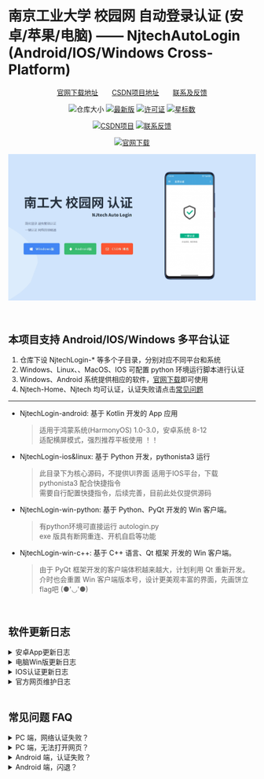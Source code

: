 # 南京工业大学 校园网 自动登录认证 (安卓/苹果/电脑) —— NjtechAutoLogin (Android/IOS/Windows Cross-Platform)

<div align="center">

<!-- 简体中文 | [English](./README.en.md) -->

[官网下载地址][WebSite]&emsp;&emsp;[CSDN项目地址][CsdnPrj]&emsp;&emsp;[联系及反馈][CsdnBlog]

<!-- ![Release Download](https://img.shields.io/github/downloads/AlpHerk/NjtechAutoLogin/total) -->
![仓库大小](https://img.shields.io/github/repo-size/AlpHerk/NjtechAutoLogin?color=5DBD88)
[![最新版](https://img.shields.io/github/v/release/AlpHerk/NjtechAutoLogin)][Latest]
[![许可证](https://img.shields.io/github/license/AlpHerk/NjtechAutoLogin?color=F19D70)](LICENSE)
[![星标数](https://img.shields.io/github/stars/AlpHerk/NjtechAutoLogin?color=DCBC76)][Star]

[![CSDN项目](https://img.shields.io/badge/CSDN-项目地址-blue.svg?color=F0AEA9)][CsdnPrj]
[![联系反馈](https://img.shields.io/badge/联系反馈-昂!无白Herk-blue.svg?color=E18774)][CsdnBlog]

[![官网下载](https://img.shields.io/badge/官网-下载地址-blue.svg?color=00ADEE)][WebSite]

![演示图，能进来都不错了，还想看图 (●'◡'●)](https://github.com/AlpHerk/NjtechAutoLogin/blob/Windows/docs/images/homepage.jpg)

[Star]:     https://github.com/AlpHerk/NjtechAutoLogin/stargazers
[Latest]:   https://github.com/AlpHerk/NjtechAutoLogin/releases/latest
[WebSite]:  https://alpherk.github.io/NjtechAutoLogin/
[CsdnBlog]: https://blog.csdn.net/Alpherkin
[CsdnPrj]:  https://blog.csdn.net/Alpherkin/article/details/120580798
[HomePage]: https://github.com/AlpHerk/NjtechAutoLogin/blob/Windows/docs/images/homepage.jpg

</div><br>


## 本项目支持 Android/IOS/Windows 多平台认证

1. 仓库下设 NjtechLogin-* 等多个子目录，分别对应不同平台和系统
2. Windows、Linux、、MacOS、IOS 可配置 python 环境运行脚本进行认证
3. Windows、Android 系统提供相应的软件，[官网下载][WebSite]即可使用
4. Njtech-Home、Njtech 均可认证，认证失败请点击[常见问题](#faq)


-------------------------------

- NjtechLogin-android: 基于 Kotlin 开发的 App 应用 
  > 适用于鸿蒙系统(HarmonyOS) 1.0-3.0，安卓系统 8-12  
  > 适配横屏模式，强烈推荐平板使用 ！！

- NjtechLogin-ios&linux: 基于 Python 开发，pythonista3 运行
  > 此目录下为核心源码，不提供UI界面
  > 适用于IOS平台，下载 pythonista3 配合快捷指令  
  > 需要自行配置快捷指令，后续完善，目前此处仅提供源码  

- NjtechLogin-win-python: 基于 Python、PyQt 开发的 Win 客户端。
  > 有python环境可直接运行 autologin.py  
  > exe 版具有断网重连、开机自启等功能

- NjtechLogin-win-c++: 基于 C++ 语言、Qt 框架 开发的 Win 客户端。  
  > 由于 PyQt 框架开发的客户端体积越来越大，计划利用 Qt 重新开发。  
  > 介时也会重置 Win 客户端版本号，设计更美观丰富的界面，先画饼立flag吧 (●'◡'●)


<br>


## 软件更新日志

<details>
<summary>安卓App更新日志</summary>

V0.0.0 (待修复及待实现)
- [ ] ‌增加账号的自由切换
- [ ] ‌增加快捷键启动服务
- [ ] 增加解锁启动重认证
- [ ] ‌替换透明活动页启动
- [ ] ‌替换全新的动画图标
- [ ] 修复创建页面时地频繁认证
- [ ] 修复平板模式头像显示错误
- [ ] 修复设置Fragment跳转重叠

V1.2.4 (03.14/2022) 
- [x] 适配安卓12(MIUI13闪退问题)

V1.2.1 (01.28/2022)
- [x] ‌优化检查更新地址的解析    

V1.2.0 (12.07/2021)
- [x] ‌增加前台守护服务

V1.1.5 (11.01/2021)
- [x] ‌修复WIFI认证流程及细节
- [x] ‌增加安卓9以下自动连接WIFI特性

V1.1.0 (10.10/2021)
- [x] 优化认证请求处理，提高认证速度
- [x] 修复服务设置数据加载错误

V1.0.0 (09.25/2021)
- [x] ‌实现核心的认证功能
- [x] ‌适配深色与横屏模式

</details>


<details>
<summary>电脑Win版更新日志</summary>

V0.0.0 (待修复及待实现)
- [ ] PyQt写的界面越来越臃肿，计划Qt重写界面
- [ ] 优化开机自启流程，加速软件自启
- [ ] 修复登录窗口阴影缺失
- [ ] 修复单例进程
- [ ] 登录窗口重绘
- [ ] c++重构项目，精简体积
- [ ] 项目重构，版本号重置

V6.1.5 (10.5/2021)
- [x] 美化登录窗口，界面圆角化处理
- [x] 优化启动速度，电脑持续不断网
- [x] 修复异常显示，适配不同分辨率

V6.0.0 (8.30/2021)
- [x] 代码重构，子窗口重写
- [x] 修复图标图片不显示问题

V5.9.0 (6.19/2021)
- [x] 采用双线程，增加登录进度条显示
- [x] 优化登录失败反馈信息，增加重处理进度条

V5.0.0 (6.15/2021)
- [x] 优化请求认证，认证更迅捷
- [x] 增加登录UI，简化登录配置
- [x] 增加联网稳定性，降低认证失败率

</details>


<details>
<summary>IOS认证更新日志</summary>

- [x] 精简python代码(04.11/2021)
- [ ] 创建IOS快捷指令

</details>


<details>
<summary>官方网页维护日志</summary>

- [ ] 补充脚页内容
- [ ] 增加日志更新页内容
- [ ] 增加应用推荐页内容

</details>


<br>


## 常见问题 FAQ <span id="faq"></span>

<details>
<summary>
PC 端，网络认证失败？
</summary>

- ### 认证禁止使用代理，请关闭VPN，游戏加速器等
- 电脑开机优先加载系统组件，认证服务启动较慢，属于正常情况
- 检查开机 WIFI 能否自动连接到 Njtech-Home
- 检查校园网账号是否欠费停机，密码是否正确等
</details>


<details>
<summary>
PC 端，无法打开网页？
</summary>

- ### 检查IP是否有效，重置网络，获取有效IP
- 检查电脑网线接口、网卡驱动是否正常
</details>


<details>
<summary>
Android 端，认证失败？
</summary>

- ### 关闭VPN代理，关闭游戏加速器等 
- 检查账号是否欠费停机，密码是否正确
- 检查手机是否连接到 Njtech-Home
</details>


<details>
<summary>
Android 端，闪退？
</summary>

- 支持安卓8~12版本，过低过高版本可能闪退
- 安卓9具有自动连接wifi等特性，9以上不具有
</details>

